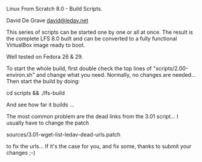 Linux From Scratch 8.0 - Build Scripts.

David De Grave <david@ledav.net>

This series of scripts can be started one by one or all at once.
The result is the complete LFS 8.0 built and can be converted to a fully
functional VirtualBox image ready to boot.

Well tested on Fedora 26 & 29.

To start the whole build, first double check the top lines of
"scripts/2.00-environ.sh" and change what you need. Normally, no changes
are needed... Then start the build by doing:

cd scripts && ./lfs-build

And see how far it builds ...

The most common problem are the dead links from the 3.01 script...
I usually have to change the patch

sources/3.01-wget-list-ledav-dead-urls.patch

to fix the urls... If it's the case for you, and fix some,
thanks to submit your changes ;-)
